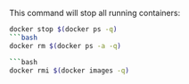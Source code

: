 This command will stop all running containers:
```bash
docker stop $(docker ps -q)
```bash
docker rm $(docker ps -a -q)

```bash
docker rmi $(docker images -q)


